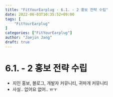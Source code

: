 ```yaml
---
title: "FitYourEarplug - 6.1. - 2 홍보 전략 수립"
date: 2022-06-03T10:35:52+09:00
tags: [
	"FitYourEarplug"
]
categories: ["FitYourEarplug"]
author: "Jaejin Jang"
draft: true
---
```


# 6.1. - 2 홍보 전략 수립
- 지인 홍보, 블로그, 개발자 커뮤니티, 귀마개 커뮤니티 
- 사실.. 없어요 없어.. ㅠㅜ